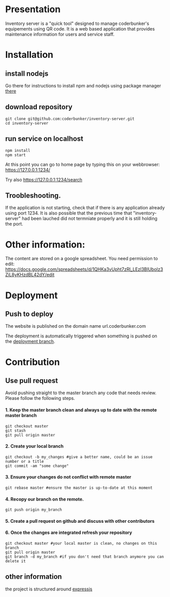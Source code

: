 # Presentation
Inventory server is a "quick tool" designed to manage coderbunker's equipements using QR code.
It is a web based application that provides maintenance information for users and service staff.
# Installation
## install nodejs
Go there for instructions to install npm and nodejs using package manager [there](https://nodejs.org/en/download/package-manager/)
## download repository
    git clone git@github.com:coderbunker/inventory-server.git
    cd inventory-server
## run service on localhost
    npm install
    npm start 

At this point you can go to home page by typing this on your webbrowser: 
https://127.0.0.1:1234/

Try also
https://127.0.0.1:1234/search

## Troobleshooting.
If the application is not starting, check that if there is any application already using port 1234.
It is also possible that the previous time that "inventory-server" had been lauched did not termniate properly and it is still holding the port.

# Other information:
The content are stored on a google spreadsheet. You need permission to edit: 
https://docs.google.com/spreadsheets/d/1QHKa3vUpht7zRl_LEzl3BlUbolz3ZiL8yKHzdBL42dY/edit

# Deployment

## Push to deploy
The website is published on the domain name url.coderbunker.com

The deployment is automatically triggered when something is pushed on the [deployment branch](https://github.com/coderbunker/inventory-server/tree/deployment).


# Contribution

## Use pull request
Avoid pushing straight to the master branch any code that needs review.
Please follow the following steps.
#### 1. Keep the master branch clean and always up to date with the remote master branch
    git checkout master
    git stash
    git pull origin master

#### 2. Create your local branch
    git checkout -b my_changes #give a better name, could be an issue number or a title
    git commit -am "some change"

#### 3. Ensure your changes do not conflict with remote master
    git rebase master #ensure the master is up-to-date at this moment

#### 4. Recopy our branch on the remote.
    git push origin my_branch

#### 5. Create a pull request on github and discuss with other contributors

#### 6. Once the changes are integrated refresh your repository
    git checkout master #your local master is clean, no changes on this branch
    git pull origin master
    git branch -d my_branch #if you don't need that branch anymore you can delete it
## other information
the project is structured around [expressjs](https://github.com/expressjs/express)
